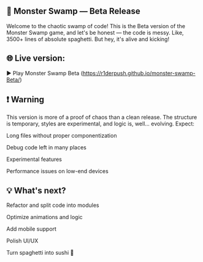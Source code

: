 ## ﻿🐸 Monster Swamp — Beta Release
Welcome to the chaotic swamp of code! This is the Beta version of the Monster Swamp game, and let's be honest — the code is messy. Like, 3500+ lines of absolute spaghetti. But hey, it's alive and kicking!

## 🌐 Live version:
▶ Play Monster Swamp Beta (https://r1derpush.github.io/monster-swamp-Beta/)

## ❗ Warning
This version is more of a proof of chaos than a clean release.
The structure is temporary, styles are experimental, and logic is, well... evolving. Expect:

Long files without proper componentization

Debug code left in many places

Experimental features

Performance issues on low-end devices

## 💡 What's next?
 Refactor and split code into modules

 Optimize animations and logic

 Add mobile support

 Polish UI/UX

 Turn spaghetti into sushi 🍣


